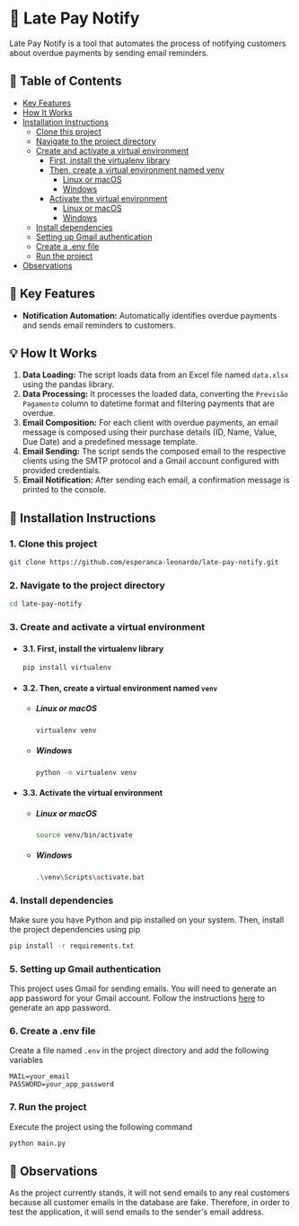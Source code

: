 # 📨 Late Pay Notify

Late Pay Notify is a tool that automates the process of notifying customers about overdue payments by sending email reminders.

## 📑 Table of Contents
- [Key Features](#-key-features)
- [How It Works](#-how-it-works)
- [Installation Instructions](#-installation-instructions)
  - [Clone this project](#1-clone-this-project)
  - [Navigate to the project directory](#2-navigate-to-the-project-directory)
  - [Create and activate a virtual environment](#3-create-and-activate-a-virtual-environment)
    - [First, install the virtualenv library](#31-first-install-the-virtualenv-library)
    - [Then, create a virtual environment named venv](#32-then-create-a-virtual-environment-named-venv)
      - [Linux or macOS](#linux-or-macos)
      - [Windows](#windows) 
    - [Activate the virtual environment](#33-activate-the-virtual-environment)
      - [Linux or macOS](#linux-or-macos-1)
      - [Windows](#windows-1)
  - [Install dependencies](#4-install-dependencies)
  - [Setting up Gmail authentication](#5-setting-up-gmail-authentication)
  - [Create a .env file](#6-create-a-env-file)
  - [Run the project](#7-run-the-project)
- [Observations](#-observations)

## 🚀 Key Features
- **Notification Automation:** Automatically identifies overdue payments and sends email reminders to customers.

## 💡 How It Works
1. **Data Loading:** The script loads data from an Excel file named `data.xlsx` using the pandas library.
2. **Data Processing:** It processes the loaded data, converting the `Previsão Pagamento` column to datetime format and filtering payments that are overdue.
3. **Email Composition:** For each client with overdue payments, an email message is composed using their purchase details (ID, Name, Value, Due Date) and a predefined message template.
4. **Email Sending:** The script sends the composed email to the respective clients using the SMTP protocol and a Gmail account configured with provided credentials.
5. **Email Notification:** After sending each email, a confirmation message is printed to the console.

## 📝 Installation Instructions
### 1. Clone this project

 ```bash
git clone https://github.com/esperanca-leonardo/late-pay-notify.git
```

### 2. Navigate to the project directory

```bash
cd late-pay-notify
```

### 3. Create and activate a virtual environment

- #### 3.1. First, install the virtualenv library
    ```bash
    pip install virtualenv
    ```

- #### 3.2. Then, create a virtual environment named `venv`

  - ##### Linux or macOS
      ```bash
      virtualenv venv
      ```
  
  - ##### Windows
      ```bash
      python -m virtualenv venv
      ```

- #### 3.3. Activate the virtual environment
    
    - ##### Linux or macOS
        ```bash
        source venv/bin/activate
        ```
    
    - ##### Windows
        ```bash
        .\venv\Scripts\activate.bat
        ```

### 4. Install dependencies

Make sure you have Python and pip installed on your system. Then, install the project dependencies using pip

```bash
pip install -r requirements.txt
```

### 5. Setting up Gmail authentication

This project uses Gmail for sending emails. You will need to generate an app password for your Gmail account. Follow the instructions [here](https://support.google.com/accounts/answer/185833?hl=en) to generate an app password.

### 6. Create a .env file

Create a file named `.env` in the project directory and add the following variables

```plaintext
MAIL=your_email
PASSWORD=your_app_password
```

### 7. Run the project

Execute the project using the following command

```bash
python main.py
```

## 📌 Observations
As the project currently stands, it will not send emails to any real customers because all customer emails in the database are fake. Therefore, in order to test the application, it will send emails to the sender's email address.


